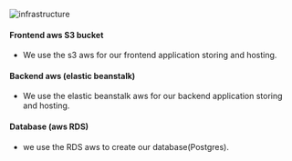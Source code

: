 ![infrastructure]("https://github.com/mohammed-hossam/deploy-project/blob/main/documentation/aws.PNG")

#### Frontend aws S3 bucket

- We use the s3 aws for our frontend application storing and hosting.

#### Backend aws (elastic beanstalk)

- We use the elastic beanstalk aws for our backend application storing and hosting.

#### Database (aws RDS)

- we use the RDS aws to create our database(Postgres).

